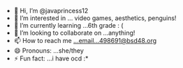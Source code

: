 - 👋 Hi, I’m @javaprincess12
- 👀 I’m interested in ... video games, aesthetics, penguins!
- 🌱 I’m currently learning ...6th grade : (
- 💞️ I’m looking to collaborate on ...anything!
- 📫 How to reach me ...email...498691@bsd48.org
- 😄 Pronouns: ...she/they
- ⚡ Fun fact: ...i have ocd :*

<!---
javaprincess12/javaprincess12 is a ✨ special ✨ repository because its `README.md` (this file) appears on your GitHub profile.
You can click the Preview link to take a look at your changes.
--->
